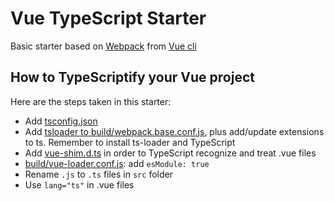 # Vue TypeScript Starter

Basic starter based on [Webpack](https://github.com/vuejs-templates/webpack) from [Vue cli](https://github.com/vuejs/vue-cli)

## How to TypeScriptify your Vue project

Here are the steps taken in this starter:

 - Add [tsconfig.json](https://github.com/alexjoverm/Vue-Typescript-Starter/blob/master/tsconfig.json)
 - Add [tsloader to build/webpack.base.conf.js](https://github.com/alexjoverm/Vue-Typescript-Starter/blob/master/build/webpack.base.conf.js#L30), plus add/update extensions to ts. Remember to install ts-loader and TypeScript
 - Add [vue-shim.d.ts](https://github.com/alexjoverm/Vue-Typescript-Starter/blob/master/vue-shim.d.ts) in order to TypeScript recognize and treat .vue files
 - [build/vue-loader.conf.js](https://github.com/alexjoverm/Vue-Typescript-Starter/blob/master/build/vue-loader.conf.js#L12): add `esModule: true`
 - Rename `.js` to `.ts` files in `src` folder
 - Use `lang="ts"` in .vue files  
